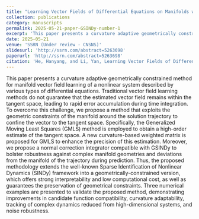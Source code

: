 ```yaml
---
title: "Learning Vector Fields of Differential Equations on Manifolds with Curvature-Adaptive Geometrically Constrained SINDy"
collection: publications
category: manuscripts
permalink: 2025-05-21-paper-GSINDy-number-1
excerpt: 'This paper presents a curvature adaptive geometrically constrained method for manifold vector field learning of a nonlinear system described by various types of differential equations.'
date: 2025-05-21
venue: 'SSRN (Under review - CNSNS)'
slidesurl: 'http://ssrn.com/abstract=5263698'
paperurl: 'http://ssrn.com/abstract=5263698'
citation: 'He, Hanyang, and Li, Yan, Learning Vector Fields of Differential Equations on Manifolds with Curvature-Adaptive Geometrically Constrained Sindy. Available at SSRN: https://ssrn.com/abstract=5263698 or http://dx.doi.org/10.2139/ssrn.5263698'
---
```


This paper presents a curvature adaptive geometrically constrained method for manifold vector field learning of a nonlinear system described by various types of differential equations. Traditional vector field learning methods do not guarantee that the estimated vector field remains within the tangent space, leading to rapid error accumulation during time integration. To overcome this challenge, we propose a method that exploits the geometric constraints of the manifold around the solution trajectory to confine the vector to the tangent space. Specifically, the Generalized Moving Least Squares (GMLS) method is employed to obtain a high-order estimate of the tangent space. A new curvature-based weighted matrix is proposed for GMLS to enhance the precision of this estimation. Moreover, we propose a normal correction integrator compatible with GSINDy to bolster robustness against complex manifold geometries and deviations from the manifold of the trajectory during prediction. Thus, the proposed methodology extends the well-known Sparse Identification of Nonlinear Dynamics (SINDy) framework into a geometrically-constrained version, which offers strong interpretability and low computational cost, as well as guarantees the preservation of geometrical constraints. Three numerical examples are presented to validate the proposed method, demonstrating improvements in candidate function compatibility, curvature adaptability, tracking of complex dynamics reduced from high-dimensional systems, and noise robustness.
